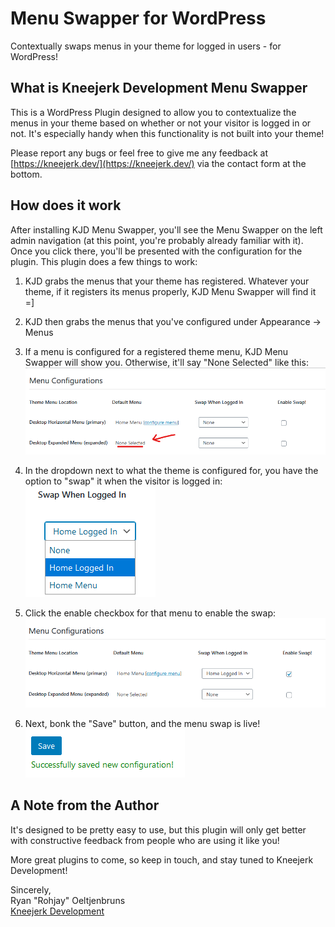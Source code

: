 # Menu Swapper for WordPress

Contextually swaps menus in your theme for logged in users - for WordPress!

## What is Kneejerk Development Menu Swapper

This is a WordPress Plugin designed to allow you to contextualize the menus in your theme based on
whether or not your visitor is logged in or not. It's especially handy when this functionality is
not built into your theme!

Please report any bugs or feel free to give me any feedback at
[https://kneejerk.dev/](https://kneejerk.dev/) via the contact form at the bottom.

## How does it work

After installing KJD Menu Swapper, you'll see the Menu Swapper on the left admin navigation (at this
point, you're probably already familiar with it). Once you click there, you'll be presented with the
configuration for the plugin. This plugin does a few things to work:

1.  KJD grabs the menus that your theme has registered. Whatever your theme, if it registers its menus
    properly, KJD Menu Swapper will find it =]

2.  KJD then grabs the menus that you've configured under Appearance -> Menus

3.  If a menu is configured for a registered theme menu, KJD Menu Swapper will show you. Otherwise,
    it'll say "None Selected" like this:
    ![Example](/assets/twenty_twenty_example.png)

4.  In the dropdown next to what the theme is configured for, you have the option to "swap" it when the
    visitor is logged in:
    ![Menu Select](/assets/twenty_twenty_menu_select.png)

5.  Click the enable checkbox for that menu to enable the swap:
    ![Enable Swap](/assets/twenty_twenty_configure_enable.png)

6.  Next, bonk the "Save" button, and the menu swap is live!
    ![Bonk save](/assets/twenty_twenty_save.png)

## A Note from the Author

It's designed to be pretty easy to use, but this plugin will only get better with constructive feedback
from people who are using it like you!

More great plugins to come, so keep in touch, and stay tuned to Kneejerk Development!

Sincerely,\
Ryan "Rohjay" Oeltjenbruns\
[Kneejerk Development](https://kneejerk.dev)

